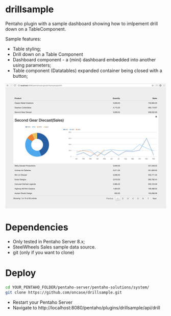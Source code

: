 drillsample
===

Pentaho plugin with a sample dashboard showing how to imlpement drill down on a TableComponent.

Sample features:

* Table styling;
* Drill down on a Table Component
* Dashboard component - a (mini) dashboard embedded into another using parameters;
* Table component (Datatables) expanded container being closed with a button;

![static/img/drillsample.png](static/custom/img/drillsample.png)

# Dependencies

* Only tested in Pentaho Server 8.x;
* SteelWheels Sales sample data source.
* git (only if you want to clone)

# Deploy

```bash
cd YOUR_PENTAHO_FOLDER/pentaho-server/pentaho-solutions/system/
git clone https://github.com/oncase/drillsample.git
```

 - Restart your Pentaho Server
 - Navigate to http://localhost:8080/pentaho/plugins/drillsample/api/drill